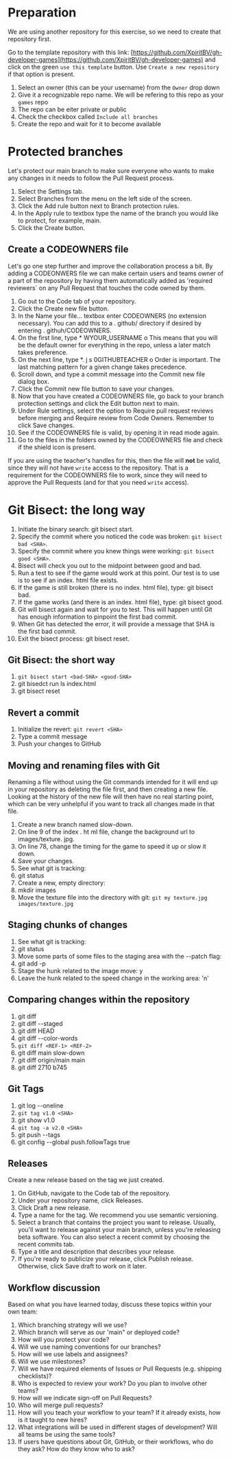 # Preparation
We are using another repository for this exercise, so we need to create that repository first.

Go to the template repository with this link: [https://github.com/XpiritBV/gh-developer-games](https://github.com/XpiritBV/gh-developer-games) and click on the green `use this template` button. Use `Create a new repository` if that option is present.

1. Select an owner (this can be your username) from the `Owner` drop down
1. Give it a recognizable repo name. We will be refering to this repo as your `games` repo
1. The repo can be eiter private or public
1. Check the checkbox called `Include all branches`
1. Create the repo and wait for it to become available

# Protected branches
Let's protect our main branch to make sure everyone who wants to make any changes in it needs to follow the Pull Request process.
1. Select the Settings tab. 
2. Select Branches from the menu on the left side of the screen. 
3. Click the Add rule button next to Branch protection rules. 
4. In the Apply rule to textbox type the name of the branch you would like to protect, for example, main. 
5. Click the Create button. 

## Create a CODEOWNERS file
Let's go one step further and improve the collaboration process a bit. By adding a CODEONWERS file we can make certain users and teams owner of a part of the repository by having them automatically added as 'required reviewers` on any Pull Request that touches the code owned by them.

1. Go out to the Code tab of your repository. 
2. Click the Create new file button.
3. In the Name your file... textbox enter CODEOWNERS (no extension necessary). You can add this to a . github/ directory if desired by entering . githuh/CODEOWNERS. 
4. On the first line, type * WYOUR_USERNAME o This means that you will be the default owner for everything in the repo, unless a later match takes preference. 
5. On the next line, type *. j s 0GITHUBTEACHER o Order is important. The last matching pattern for a given change takes precedence.
6. Scroll down, and type a commit message into the Commit new file dialog box. 
7. Click the Commit new file button to save your changes. 
8. Now that you have created a CODEOWNERS file, go back to your branch protection settings and click the Edit button next to main. 
9. Under Rule settings, select the option to Require pull request reviews before merging and Require review from Code Owners. Remember to click Save changes. 
10. See if the CODEOWNERS file is valid, by opening it in read mode again.
10. Go to the files in the folders owned by the CODEOWNERS file and check if the shield icon is present.

If you are using the teacher's handles for this, then the file will __not__ be valid, since they will not have `write` access to the repository. That is a requirement for the CODEOWNERS file to work, since they will need to approve the Pull Requests (and for that you need `write` access).

# Git Bisect: the long way

1. Initiate the binary search: git bisect start. 
2. Specify the commit where you noticed the code was broken: `git bisect bad <SHA>`. 
3. Specify the commit where you knew things were working: `git bisect good <SHA>`. 
4. Bisect will check you out to the midpoint between good and bad. 
5. Run a test to see if the game would work at this point. Our test is to use is to see if an index. html file exists. 
6. If the game is still broken (there is no index. html file), type: git bisect bad. 
7. If the game works (and there is an index. html file), type: git bisect good. 
8. Git will bisect again and wait for you to test. This will happen until Git has enough information to pinpoint the first bad commit. 
9. When Git has detected the error, it will provide a message that SHA is the first bad commit. 
10. Exit the bisect process: git bisect reset. 

## Git Bisect: the short way

1. `git bisect start <bad-SHA> <good-SHA>`
1. git bisedct run ls index.html
1. git bisect reset

## Revert a commit
1. Initialize the revert: `git revert <SHA>`
1. Type a commit message
1. Push your changes to GitHub

## Moving and renaming files with Git
Renaming a file without using the Git commands intended for it will end up in your repository as deleting the file first, and then creating a new file. Looking at the history of the new file will then have no real starting point, which can be very unhelpful if you want to track all changes made in that file.

1. Create a new branch named slow-down. 
2. On line 9 of the index . ht ml file, change the background url to images/texture. jpg. 
3. On line 78, change the timing for the game to speed it up or slow it down. 
4. Save your changes. 
5. See what git is tracking: 
6. git status 
7. Create a new, empty directory: 
8. mkdir images 
9. Move the texture file into the directory with git: `git my texture.jpg images/texture.jpg`

## Staging chunks of changes
1. See what git is tracking: 
2. git status 
3. Move some parts of some files to the staging area with the --patch flag: 
4. git add -p 
5. Stage the hunk related to the image move: y 
6. Leave the hunk related to the speed change in the working area: 'n' 

## Comparing changes within the repository
1. git diff 
2. git diff --staged 
3. git diff HEAD 
4. git diff --color-words 
5. `git diff <REF-1> <REF-2> `
6. git diff main slow-down 
7. git diff origin/main main 
8. git diff 2710 b745 

## Git Tags
1. git log --oneline 
2. `git tag v1.0 <SHA>`
3. git show v1.0 
4. `git tag -a v2.0 <SHA> `
5. git push --tags 
6. git config --global push.followTags true 

## Releases
Create a new release based on the tag we just created.
1. On GitHub, navigate to the Code tab of the repository. 
2. Under your repository name, click Releases. 
3. Click Draft a new release. 
4. Type a name for the tag. We recommend you use semantic versioning. 
5. Select a branch that contains the project you want to release. Usually, you'll want to release against your main branch, unless you're releasing beta software. You can also select a recent commit by choosing the recent commits tab. 
6. Type a title and description that describes your release.
7. If you're ready to publicize your release, click Publish release. Otherwise, click Save draft to work on it later. 

## Workflow discussion
Based on what you have learned today, discuss these topics within your own team:
1. Which branching strategy will we use? 
2. Which branch will serve as our 'main" or deployed code? 
3. How will you protect your code? 
4. Will we use naming conventions for our branches? 
5. How will we use labels and assignees? 
6. Will we use milestones? 
7. Will we have required elements of Issues or Pull Requests (e.g. shipping checklists)? 
8. Who is expected to review your work? Do you plan to involve other teams? 
9. How will we indicate sign-off on Pull Requests? 
10. Who will merge pull requests? 
11. How will you teach your workflow to your team? If it already exists, how is it taught to new hires? 
12. What integrations will be used in different stages of development? Will all teams be using the same tools? 
13. If users have questions about Git, GitHub, or their workflows, who do they ask? How do they know who to ask? 


